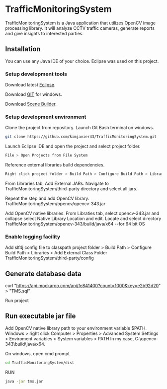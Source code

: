 # TrafficMonitoringSystem

TrafficMonitoringSystem is a Java application that utilizes OpenCV image processing library. It will analyze CCTV traffic cameras, generate reports and give insights to interested parties.

## Installation

You can use any Java IDE of your choice.
Eclipse was used on this project.

### Setup development tools
Download latest [Eclipse](https://www.eclipse.org/downloads/packages/).

Download [GIT](https://git-scm.com/download/win) for windows.

Download [Scene Builder](https://gluonhq.com/products/scene-builder/).

### Setup development environment

Clone the project from repository.
Launch Git Bash terminal on windows.

```bash
git clone https://github.com/kimjavier43/TrafficMonitoringSystem.git
```

Launch Eclipse IDE and open the project and select project folder.

```bash
File > Open Projects from File System
```

Reference external libraries build dependencies.

```bash
Right click project folder > Build Path > Configure Build Path > Libraries
```

From Libraries tab, Add External JARs.
Navigate to TrafficMonitoringSystem/third-party directory and select all jars.

Repeat the step and add OpenCV library.
TrafficMonitoringSystem/opencv/opencv-343.jar

Add OpenCV native libraries.
From Libraties tab, select opencv-343.jar and collapse select Native Library Location and edit.
Locate and select directory TrafficMonitoringSystem/opencv-343/build/java/x64 --for 64 bit OS

### Enable logging facility
Add slf4j config file to classpath
project folder > Build Path > Configure Build Path > Libraries > Add External Class Folder
TrafficMonitoringSystem/third-party/config

## Generate database data
curl "https://api.mockaroo.com/api/fe841400?count=1000&key=e2b92d20" > "TMS.sql"

Run project

## Run executable jar file
Add OpenCV native library path to your environment variable $PATH. 
Windows > right click Computer > Properties > Advanced System Settings > Enviroment variables > System variables > PATH
In my case,  C:\opencv-343\build\java\x64.

On windows, open cmd prompt

```bash
cd TrafficMonitoringSystem/dist
```
RUN 

```bash
java -jar tms.jar
```
